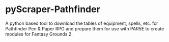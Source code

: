 pyScraper-Pathfinder
====================

A python based tool to download the tables of equipment, spells, etc. for Pathfinder Pen &amp; Paper RPG and prepare them for use with PAR5E to create modules for Fantasy Grounds 2.